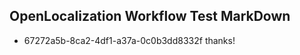 ## OpenLocalization Workflow Test MarkDown
* 67272a5b-8ca2-4df1-a37a-0c0b3dd8332f thanks!

<!--HONumber=Jul16_HO2-->


